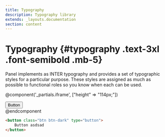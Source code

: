 ```yaml
---
title: Typography
description: Typography library
extends: _layouts.documentation
section: content
---
```


# Typography {#typography .text-3xl .font-semibold .mb-5}

Panel implements as INTER typography and provides a set of typographic styles for a particular purpose. These styles are assigned as much as possible to functional roles so you know when each can be used.

@component('_partials.iframe', ["height" => "114px;"])
<div class="px-4 py-8 bg-white">
    <div class="max-w-3xl mx-auto space-y-4 flex flex-col items-center justify-start sm:space-y-0 sm:flex-row szm:items-end sm:justify-around">
        <button class="btn btn-dark" type="button">
            Button
        </button>
    </div>
</div>
@endcomponent

```html
<button class="btn btn-dark" type="button">
    Button asdsad
</button>
```
